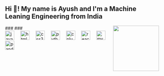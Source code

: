 <h2 align="left">Hi 👋! My name is Ayush and I'm a Machine Leaning Engineering from India</h2> ### <img align="right" height="150" src="https://i.imgflip.com/65efzo.gif"  /> ### <div align="left"> <img src="https://cdn.jsdelivr.net/gh/devicons/devicon/icons/javascript/javascript-original.svg" height="30" alt="javascript logo"  /> <img width="12" /> <img src="https://cdn.jsdelivr.net/gh/devicons/devicon/icons/html5/html5-original.svg" height="30" alt="html5 logo"  /> <img width="12" /> <img src="https://cdn.jsdelivr.net/gh/devicons/devicon/icons/css3/css3-original.svg" height="30" alt="css3 logo"  /> <img width="12" /> <img src="https://cdn.jsdelivr.net/gh/devicons/devicon/icons/python/python-original.svg" height="30" alt="python logo"  /> <img width="12" /> <img src="https://cdn.jsdelivr.net/gh/devicons/devicon/icons/cplusplus/cplusplus-original.svg" height="30" alt="cplusplus logo"  /> <img width="12" /> <img src="https://cdn.jsdelivr.net/gh/devicons/devicon/icons/react/react-original.svg" height="30" alt="react logo"  /> <img width="12" /> <img src="https://cdn.jsdelivr.net/gh/devicons/devicon/icons/mysql/mysql-original.svg" height="30" alt="mysql logo"  /> <img width="12" /> <img src="https://cdn.jsdelivr.net/gh/devicons/devicon/icons/pandas/pandas-original.svg" height="30" alt="pandas logo"  /> </div>

